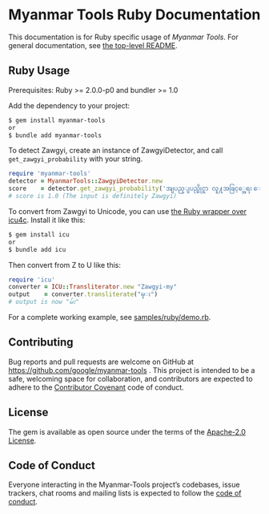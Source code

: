 # Myanmar Tools Ruby Documentation

This documentation is for Ruby specific usage of *Myanmar Tools*. For general documentation, see [the top-level README](../../README.md).

## Ruby Usage

Prerequisites: Ruby >= 2.0.0-p0 and bundler >= 1.0

Add the dependency to your project:

```bash
$ gem install myanmar-tools
or
$ bundle add myanmar-tools
```

To detect Zawgyi, create an instance of ZawgyiDetector, and call `get_zawgyi_probability` with your string.

```ruby
require 'myanmar-tools'
detector = MyanmarTools::ZawgyiDetector.new
score    = detector.get_zawgyi_probability('အျပည္ျပည္ဆိုင္ရာ လူ႔အခြင့္အေရး ေၾကညာစာတမ္း')
# score is 1.0 (The input is definitely Zawgyi)
```

To convert from Zawgyi to Unicode, you can use [the Ruby wrapper over icu4c](https://github.com/fantasticfears/icu4r).  Install it like this:

```bash
$ gem install icu
or
$ bundle add icu
```

Then convert from Z to U like this:

```ruby
require 'icu'
converter = ICU::Transliterator.new "Zawgyi-my"
output    = converter.transliterate("မ္း")
# output is now "မ်း"
```

For a complete working example, see [samples/ruby/demo.rb](../../samples/ruby/demo.rb).

## Contributing

Bug reports and pull requests are welcome on GitHub at https://github.com/google/myanmar-tools . This project is intended to be a safe, welcoming space for collaboration, and contributors are expected to adhere to the [Contributor Covenant](http://contributor-covenant.org) code of conduct.

## License

The gem is available as open source under the terms of the [Apache-2.0 License](http://www.apache.org/licenses/LICENSE-2.0).

## Code of Conduct

Everyone interacting in the Myanmar-Tools project’s codebases, issue trackers, chat rooms and mailing lists is expected to follow the [code of conduct](https://github.com/[USERNAME]/zawgyidetector/blob/master/CODE_OF_CONDUCT.md).
